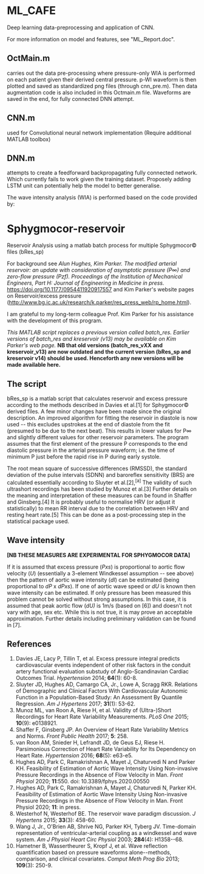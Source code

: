 # ML_CAFE
Deep learning data-preprocessing and application of CNN.

For more information on model and features, see "ML_Report.doc".


## OctMain.m
carries out the data pre-processing where pressure-only WIA is performed on each patient given their derived central pressure. p-WI waveform is then plotted and saved as standardized png files (through cnn_pre.m). Then data augmentation code is also included in this Octmain.m file. Waveforms are saved in the end, for fully connected DNN attempt.

## CNN.m 
used for Convolutional neural network implementation (Require additional MATLAB toolbox)

## DNN.m 
attempts to create a feedforward backpropagating fully connected network. Which currently fails to work given the training dataset. Proposely adding LSTM unit can potentially help the model to better generalise.



The wave intensity analysis (WIA) is performed based on the code provided by:

# Sphygmocor-reservoir
Reservoir Analysis using a matlab batch process for multiple Sphygmocor© files (bRes_sp)

For background see *Alun Hughes, Kim Parker. The modified arterial reservoir: an update with consideration of asymptotic pressure (P∞) and zero-flow pressure (Pzf). Proceedings of the Institution of Mechanical Engineers, Part H: Journal of Engineering in Medicine in press.* https://doi.org/10.1177/0954411920917557 and Kim Parker's website pages on Reservoir/excess pressure (http://www.bg.ic.ac.uk/research/k.parker/res_press_web/rp_home.html).

I am grateful to my long-term colleague Prof. Kim Parker for his assistance with the development of this program. 

*This MATLAB script replaces a previous version called batch_res. Earlier versions of batch_res and kreservoir (v13) may be available on Kim Parker's web page.* **NB that old versions (batch_res_vXX and kreservoir_v13) are now outdated and the current version (bRes_sp and kreservoir v14) should be used. Henceforth any new versions will be made available here.** 


## The script

bRes_sp is a matlab script that calculates reservoir and excess pressure according to the methods described in Davies et al.[1] for Sphygmocor© derived files. A few minor changes have been made since the original description. An improved algorithm for fitting the reservoir in diastole is now used  -- this excludes upstrokes at the end of diastole from the fit (presumed to be due to the next beat). This results in lower values for P∞ and slightly different values for other reservoir parameters. The program assumes that the first element of the pressure P corresponds to the end diastolic pressure in the arterial pressure waveform; i.e. the time of minimum P just before the rapid rise in P during early systole. 


The root mean square of successive differences (RMSSD), the standard deviation of the pulse intervals (SDNN) and baroreflex sensitivity (BRS) are calculated essentially according to Sluyter et al.[2],<sup>[a]</sup> The validity of such ultrashort recordings has been studied by Munoz et al.[3] Further details on the meaning and interpretation of these measures can be found in Shaffer and Ginsberg.[4] It is probably useful to normalise HRV (or adjust it statistically) to mean RR interval due to the correlation between HRV and resting heart rate.[5] This can be done as a post-processing step in the statistical package used.

## Wave intensity

**[NB THESE MEASURES ARE EXPERIMENTAL FOR SPHYGMOCOR DATA]**

If it is assumed that excess pressure (*Pxs*) is proportional to aortic flow velocity (*U*) (essentially a 3-element Windkessel assumption -- see above) then the pattern of aortic wave intensity (*dI*) can be estimated (being proportional to *dP* x *dPxs*). If one of aortic wave speed or *dU* is known then wave intensity can be estimated. If only pressure has been measured this problem cannot be solved without strong assumptions. In this case, it is assumed that peak aortic flow (*dU)* is 1m/s (based on [6]) and doesn't not vary with age, sex etc. While this is not true, it is may prove an acceptable approximation. Further details including preliminary validation can be found in [7]. 



## References

1. Davies JE, Lacy P, Tillin T, et al. Excess pressure integral predicts cardiovascular events independent of other risk factors in the conduit artery functional evaluation substudy of Anglo-Scandinavian Cardiac Outcomes Trial. *Hypertension* 2014; **64**(1): 60-8.
2. Sluyter JD, Hughes AD, Camargo CA, Jr., Lowe A, Scragg RKR. Relations of Demographic and Clinical Factors With Cardiovascular Autonomic Function in a Population-Based Study: An Assessment By Quantile Regression. *Am J Hypertens* 2017; **31**(1): 53-62.
3. Munoz ML, van Roon A, Riese H, et al. Validity of (Ultra-)Short Recordings for Heart Rate Variability Measurements. *PLoS One* 2015; **10**(9): e0138921.
4. Shaffer F, Ginsberg JP. An Overview of Heart Rate Variability Metrics and Norms. *Front Public Health* 2017; **5**: 258.
5. van Roon AM, Snieder H, Lefrandt JD, de Geus EJ, Riese H. Parsimonious Correction of Heart Rate Variability for Its Dependency on Heart Rate. *Hypertension* 2016; **68**(5): e63-e5.
6. Hughes AD, Park C, Ramakrishnan A, Mayet J, Chaturvedi N and Parker KH. Feasibility of Estimation of Aortic Wave Intensity Using Non-invasive Pressure Recordings in the Absence of Flow Velocity in Man. *Front Physiol* 2020; **11**:550. doi: 10.3389/fphys.2020.00550
7. Hughes AD, Park C, Ramakrishnan A, Mayet J, Chaturvedi N, Parker KH. Feasibility of Estimation of Aortic Wave Intensity Using Non-invasive Pressure Recordings in the Absence of Flow Velocity in Man. Front Physiol 2020; **11**: in press.
8. Westerhof N, Westerhof BE. The reservoir wave paradigm discussion. *J Hypertens* 2015; **33**(3): 458-60.
9. Wang J, Jr., O\'Brien AB, Shrive NG, Parker KH, Tyberg JV. Time-domain representation of ventricular-arterial coupling as a windkessel and wave system. *Am J Physiol Heart Circ Physiol* 2003; **284**(4): H1358\--68.
10. Hametner B, Wassertheurer S, Kropf J, et al. Wave reflection quantification based on pressure waveforms alone\--methods, comparison, and clinical covariates. *Comput Meth Prog Bio* 2013; **109**(3): 250-9.
